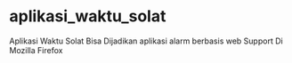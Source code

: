 # aplikasi_waktu_solat
Aplikasi Waktu Solat
Bisa Dijadikan aplikasi alarm berbasis web
Support Di Mozilla Firefox
